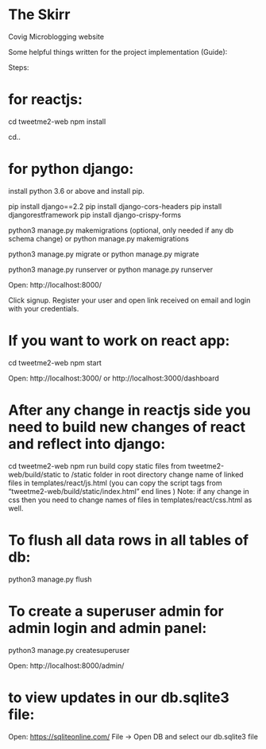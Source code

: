 # The Skirr
Covig Microblogging website

Some helpful things written for the project implementation (Guide):

Steps:

# for reactjs:

cd tweetme2-web
npm install

cd..

# for python django:

install python 3.6 or above and install pip.

pip install django==2.2
pip install django-cors-headers
pip install djangorestframework
pip install django-crispy-forms

python3 manage.py makemigrations (optional, only needed if any db schema change)
or
python manage.py makemigrations

python3 manage.py migrate
or
python manage.py migrate

python3 manage.py runserver
or
python manage.py runserver

Open: http://localhost:8000/

Click signup. Register your user and open link received on email and login with your credentials.

# If you want to work on react app:

cd tweetme2-web
npm start

Open: http://localhost:3000/
or http://localhost:3000/dashboard


# After any change in reactjs side you need to build new changes of react and reflect into django:

cd tweetme2-web
npm run build
copy static files from tweetme2-web/build/static to /static folder in root directory
change name of linked files in templates/react/js.html (you can copy the script tags from “tweetme2-web/build/static/index.html” end lines )
Note: if any change in css then you need to change names of files in templates/react/css.html as well.

# To flush all data rows in all tables of db:
python3 manage.py flush

# To create a superuser admin for admin login and admin panel:
python3 manage.py createsuperuser

Open: http://localhost:8000/admin/

# to view updates in our db.sqlite3 file:
Open: https://sqliteonline.com/
File -> Open DB and select our db.sqlite3 file 
